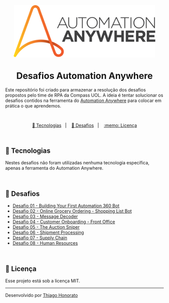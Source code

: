 <div align="center">
<img src=".github/logo_automation.png" width="450px" alt="Automation Anywhere"> 
</div>


<h1 align="center"> Desafios Automation Anywhere </h1>

Este repositório foi criado para armazenar a resolução dos desafios propostos pelo time de RPA da Compass UOL. A ideia é tentar solucionar os desafios contidos na ferramenta do [Automation Anywhere](https://community.automationanywhere.com/developer-challenges-85011/challenge-pages-85136) para colocar em prática o que aprendemos.


<br>


<p align="center">
  <a href="#-tecnologias">🚀 Tecnologias</a>&nbsp;&nbsp;&nbsp;|&nbsp;&nbsp;&nbsp;
  <a href="#-desafios">🎯 Desafios</a>&nbsp;&nbsp;&nbsp;|&nbsp;&nbsp;&nbsp;
  <a href="#memo-licença">:memo: Licença</a>
</p>

<br>


## 🚀 Tecnologias

Nestes desafios não foram utilizadas nenhuma tecnologia específica, apenas a ferramenta do Automation Anywhere. 

<br>


## 🎯 Desafios

- [Desafio 01 - Building Your First Automation 360 Bot](https://github.com/ThiagoMonts/automation_anywhere/tree/main/Desafios/Desafio%2001%20-%20Building%20Your%20First%20Automation%20360%20Bot)
- [Desafio 02 - Online Grocery Ordering - Shopping List Bot](https://github.com/ThiagoMonts/automation_anywhere/tree/main/Desafios/Desafio%2002%20-%20Online%20Grocery%20Ordering%20-%20Shopping%20List%20Bot)
- [Desafio 03 - Message Decoder](#)
- [Desafio 04 - Customer Onboarding - Front Office](https://github.com/ThiagoMonts/automation_anywhere/tree/main/Desafios/Desafio%2004%20-%20Customer%20Onboarding%20-%20Front%20Office)
- [Desafio 05 - The Auction Sniper](https://github.com/ThiagoMonts/automation_anywhere/tree/main/Desafios/Desafio%2005%20-%20The%20Auction%20Sniper)
- [Desafio 06 - Shipment Processing](https://github.com/ThiagoMonts/automation_anywhere/tree/main/Desafios/Desafio%2006%20-%20Shipment%20Processing)
- [Desafio 07 - Supply Chain](https://github.com/ThiagoMonts/automation_anywhere/tree/main/Desafios/Desafio%2007%20-%20Supply%20Chain)
- [Desafio 08 - Human Resources](https://github.com/ThiagoMonts/automation_anywhere/tree/main/Desafios/Desafio%2008%20-%20Human%20Resources)


<br>


## :memo: Licença

Esse projeto está sob a licença MIT.

---

Desenvolvido por [Thiago Honorato](https://www.linkedin.com/in/honoratothiago/)
